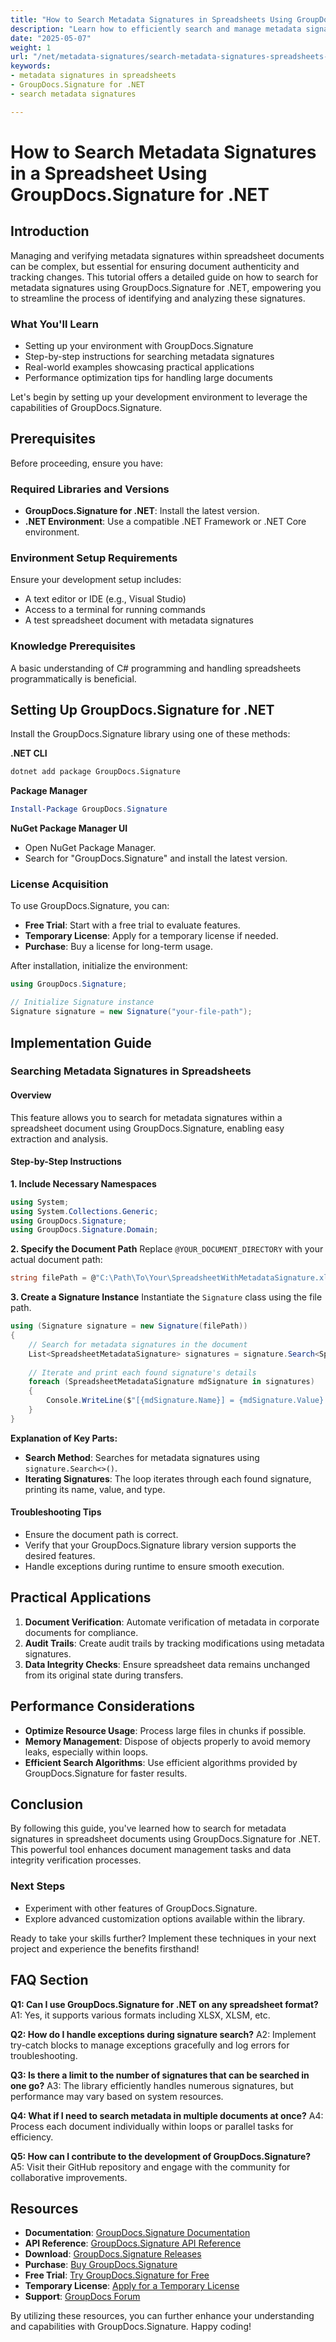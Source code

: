 ```yaml
---
title: "How to Search Metadata Signatures in Spreadsheets Using GroupDocs.Signature for .NET"
description: "Learn how to efficiently search and manage metadata signatures in spreadsheets with GroupDocs.Signature for .NET. Enhance document authenticity verification and data integrity."
date: "2025-05-07"
weight: 1
url: "/net/metadata-signatures/search-metadata-signatures-spreadsheets-groupdocs-dotnet/"
keywords:
- metadata signatures in spreadsheets
- GroupDocs.Signature for .NET
- search metadata signatures

---
```



# How to Search Metadata Signatures in a Spreadsheet Using GroupDocs.Signature for .NET

## Introduction

Managing and verifying metadata signatures within spreadsheet documents can be complex, but essential for ensuring document authenticity and tracking changes. This tutorial offers a detailed guide on how to search for metadata signatures using GroupDocs.Signature for .NET, empowering you to streamline the process of identifying and analyzing these signatures.

### What You'll Learn
- Setting up your environment with GroupDocs.Signature
- Step-by-step instructions for searching metadata signatures
- Real-world examples showcasing practical applications
- Performance optimization tips for handling large documents

Let's begin by setting up your development environment to leverage the capabilities of GroupDocs.Signature.

## Prerequisites
Before proceeding, ensure you have:

### Required Libraries and Versions
- **GroupDocs.Signature for .NET**: Install the latest version.
- **.NET Environment**: Use a compatible .NET Framework or .NET Core environment.

### Environment Setup Requirements
Ensure your development setup includes:
- A text editor or IDE (e.g., Visual Studio)
- Access to a terminal for running commands
- A test spreadsheet document with metadata signatures

### Knowledge Prerequisites
A basic understanding of C# programming and handling spreadsheets programmatically is beneficial.

## Setting Up GroupDocs.Signature for .NET
Install the GroupDocs.Signature library using one of these methods:

**.NET CLI**
```bash
dotnet add package GroupDocs.Signature
```

**Package Manager**
```powershell
Install-Package GroupDocs.Signature
```

**NuGet Package Manager UI**
- Open NuGet Package Manager.
- Search for "GroupDocs.Signature" and install the latest version.

### License Acquisition
To use GroupDocs.Signature, you can:
- **Free Trial**: Start with a free trial to evaluate features.
- **Temporary License**: Apply for a temporary license if needed.
- **Purchase**: Buy a license for long-term usage.

After installation, initialize the environment:
```csharp
using GroupDocs.Signature;

// Initialize Signature instance
Signature signature = new Signature("your-file-path");
```

## Implementation Guide
### Searching Metadata Signatures in Spreadsheets
#### Overview
This feature allows you to search for metadata signatures within a spreadsheet document using GroupDocs.Signature, enabling easy extraction and analysis.

#### Step-by-Step Instructions
**1. Include Necessary Namespaces**
```csharp
using System;
using System.Collections.Generic;
using GroupDocs.Signature;
using GroupDocs.Signature.Domain;
```

**2. Specify the Document Path**
Replace `@YOUR_DOCUMENT_DIRECTORY` with your actual document path:
```csharp
string filePath = @"C:\Path\To\Your\SpreadsheetWithMetadataSignature.xlsx";
```

**3. Create a Signature Instance**
Instantiate the `Signature` class using the file path.
```csharp
using (Signature signature = new Signature(filePath))
{
    // Search for metadata signatures in the document
    List<SpreadsheetMetadataSignature> signatures = signature.Search<SpreadsheetMetadataSignature>(SignatureType.Metadata);
    
    // Iterate and print each found signature's details
    foreach (SpreadsheetMetadataSignature mdSignature in signatures)
    {
        Console.WriteLine($"[{mdSignature.Name}] = {mdSignature.Value} ({mdSignature.Type})");
    }
}
```

**Explanation of Key Parts:**
- **Search Method**: Searches for metadata signatures using `signature.Search<>()`.
- **Iterating Signatures**: The loop iterates through each found signature, printing its name, value, and type.

#### Troubleshooting Tips
- Ensure the document path is correct.
- Verify that your GroupDocs.Signature library version supports the desired features.
- Handle exceptions during runtime to ensure smooth execution.

## Practical Applications
1. **Document Verification**: Automate verification of metadata in corporate documents for compliance.
2. **Audit Trails**: Create audit trails by tracking modifications using metadata signatures.
3. **Data Integrity Checks**: Ensure spreadsheet data remains unchanged from its original state during transfers.

## Performance Considerations
- **Optimize Resource Usage**: Process large files in chunks if possible.
- **Memory Management**: Dispose of objects properly to avoid memory leaks, especially within loops.
- **Efficient Search Algorithms**: Use efficient algorithms provided by GroupDocs.Signature for faster results.

## Conclusion
By following this guide, you've learned how to search for metadata signatures in spreadsheet documents using GroupDocs.Signature for .NET. This powerful tool enhances document management tasks and data integrity verification processes.

### Next Steps
- Experiment with other features of GroupDocs.Signature.
- Explore advanced customization options available within the library.

Ready to take your skills further? Implement these techniques in your next project and experience the benefits firsthand!

## FAQ Section
**Q1: Can I use GroupDocs.Signature for .NET on any spreadsheet format?**
A1: Yes, it supports various formats including XLSX, XLSM, etc.

**Q2: How do I handle exceptions during signature search?**
A2: Implement try-catch blocks to manage exceptions gracefully and log errors for troubleshooting.

**Q3: Is there a limit to the number of signatures that can be searched in one go?**
A3: The library efficiently handles numerous signatures, but performance may vary based on system resources.

**Q4: What if I need to search metadata in multiple documents at once?**
A4: Process each document individually within loops or parallel tasks for efficiency.

**Q5: How can I contribute to the development of GroupDocs.Signature?**
A5: Visit their GitHub repository and engage with the community for collaborative improvements.

## Resources
- **Documentation**: [GroupDocs.Signature Documentation](https://docs.groupdocs.com/signature/net/)
- **API Reference**: [GroupDocs.Signature API Reference](https://reference.groupdocs.com/signature/net/)
- **Download**: [GroupDocs.Signature Releases](https://releases.groupdocs.com/signature/net/)
- **Purchase**: [Buy GroupDocs.Signature](https://purchase.groupdocs.com/buy)
- **Free Trial**: [Try GroupDocs.Signature for Free](https://releases.groupdocs.com/signature/net/)
- **Temporary License**: [Apply for a Temporary License](https://purchase.groupdocs.com/temporary-license/)
- **Support**: [GroupDocs Forum](https://forum.groupdocs.com/c/signature/)

By utilizing these resources, you can further enhance your understanding and capabilities with GroupDocs.Signature. Happy coding!

